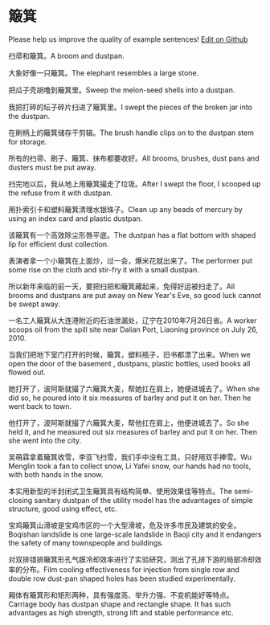 # 簸箕

Please help us improve the quality of example sentences! [Edit on Github](https://github.com/jiyushe/jiyu-example-sentence-source/blob/main/chinese/boji_1.md)

<p><span class="chinese">扫帚和簸箕。</span><span class="english">A broom and dustpan.</span></p>

<p><span class="chinese">大象好像一只簸箕。</span><span class="english">The elephant resembles a large stone.</span></p>

<p><span class="chinese">把瓜子壳胡噜到簸箕里。</span><span class="english">Sweep the melon-seed shells into a dustpan.</span></p>

<p><span class="chinese">我把打碎的坛子碎片扫进了簸箕里。</span><span class="english">I swept the pieces of the broken jar into the dustpan.</span></p>

<p><span class="chinese">在刷柄上的簸箕储存干剪辑。</span><span class="english">The brush handle clips on to the dustpan stem for storage.</span></p>

<p><span class="chinese">所有的扫帚、刷子、簸箕、抹布都要收好。</span><span class="english">All brooms, brushes, dust pans and dusters must be put away.</span></p>

<p><span class="chinese">扫完地以后，我从地上用簸箕撮走了垃圾。</span><span class="english">After I swept the floor, I scooped up the refuse from it with dustpan.</span></p>

<p><span class="chinese">用扑索引卡和塑料簸箕清理水银珠子。</span><span class="english">Clean up any beads of mercury by using an index card and plastic dustpan.</span></p>

<p><span class="chinese">该簸箕有一个高效除尘形唇平底。</span><span class="english">The dustpan has a flat bottom with shaped lip for efficient dust collection.</span></p>

<p><span class="chinese">表演者拿一个小簸箕在上面炒，过一会，爆米花就出来了。</span><span class="english">The performer put some rise on the cloth and stir-fry it with a small dustpan.</span></p>

<p><span class="chinese">所以新年来临的前一天，要把扫把和簸箕藏起来，免得好运被扫走了。</span><span class="english">All brooms and dustpans are put away on New Year's Eve, so good luck cannot be swept away.</span></p>

<p><span class="chinese">一名工人簸箕从大连港附近的石油泄漏处，辽宁在2010年7月26日省。</span><span class="english">A worker scoops oil from the spill site near Dalian Port, Liaoning province on July 26, 2010.</span></p>

<p><span class="chinese">当我们把地下室门打开的时候，簸箕，塑料瓶子，旧书都漂了出来。</span><span class="english">When we open the door of the basement , dustpans, plastic bottles, used books all flowed out.</span></p>

<p><span class="chinese">她打开了，波阿斯就撮了六簸箕大麦，帮她扛在肩上，她便进城去了。</span><span class="english">When she did so, he poured into it six measures of barley and put it on her. Then he went back to town.</span></p>

<p><span class="chinese">他打开了，波阿斯就撮了六簸箕大麦，帮他扛在肩上，他便进城去了。</span><span class="english">So she held it, and he measured out six measures of barley and put it on her. Then she went into the city.</span></p>

<p><span class="chinese">吴萌霖拿着簸箕收雪，李亚飞扫雪，我们手中没有工具，只好用双手捧雪。</span><span class="english">Wu Menglin took a fan to collect snow, Li Yafei snow, our hands had no tools, with both hands in the snow.</span></p>

<p><span class="chinese">本实用新型的半封闭式卫生簸箕具有结构简单、使用效果佳等特点。</span><span class="english">The semi-closing sanitary dustpan of the utility model has the advantages of simple structure, good using effect, etc.</span></p>

<p><span class="chinese">宝鸡簸箕山滑坡是宝鸡市区的一个大型滑坡，危及许多市民及建筑的安全。</span><span class="english">Boqishan landslide is one large-scale landslide in Baoji city and it endangers the safety of many townspeople and buildings.</span></p>

<p><span class="chinese">对双排错排簸箕形孔气膜冷却效率进行了实验研究，测出了孔排下游的局部冷却效率的分布。</span><span class="english">Film cooling effectiveness for injection from single row and double row dust-pan shaped holes has been studied experimentally.</span></p>

<p><span class="chinese">厢体有簸箕形和矩形两种，具有强度高、举升力强、不变机能好等特点。</span><span class="english">Carriage body has dustpan shape and rectangle shape. It has such advantages as high strength, strong lift and stable performance etc.</span></p>


